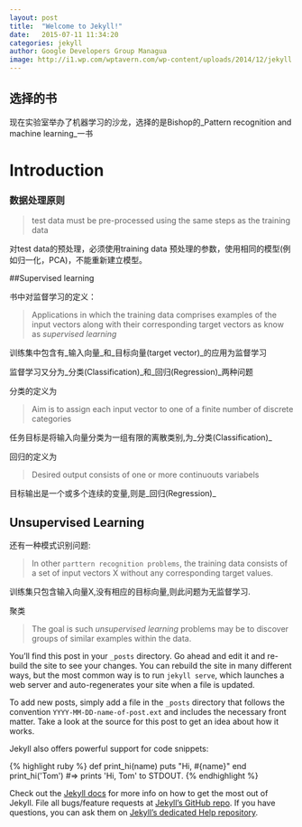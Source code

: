 ```yaml
---
layout: post
title:  "Welcome to Jekyll!"
date:   2015-07-11 11:34:20
categories: jekyll
author: Google Developers Group Managua
image: http://i1.wp.com/wptavern.com/wp-content/uploads/2014/12/jekyll.png
---
```

## 选择的书

现在实验室举办了机器学习的沙龙，选择的是Bishop的_Pattern recognition and machine learning_一书

[pic]: /images/PRML_cover.jpg

# Introduction

### 数据处理原则

> test data must be pre-processed using the same steps as the training data

对test data的预处理，必须使用training data 预处理的参数，使用相同的模型(例如归一化，PCA)，不能重新建立模型。

##Supervised learning

书中对监督学习的定义：

>Applications in which the training data comprises examples of the input vectors along with their corresponding target vectors as know as _supervised learning_

训练集中包含有_输入向量_和_目标向量(target vector)_的应用为监督学习

监督学习又分为_分类(Classification)_和_回归(Regression)_两种问题

分类的定义为

> Aim is to assign each input vector to one of a finite number of discrete categories

任务目标是将输入向量分类为一组有限的离散类别,为_分类(Classification)_

回归的定义为

>Desired output consists of one or more continuouts variabels

目标输出是一个或多个连续的变量,则是_回归(Regression)_

## Unsupervised Learning

还有一种模式识别问题:

> In other `parttern recognition problems`, the training data consists of a set of input vectors X without any corresponding target values.

训练集只包含输入向量X,没有相应的目标向量,则此问题为无监督学习.

聚类

>The goal is such _unsupervised learning_ problems may be to discover groups of similar examples within the data.




You’ll find this post in your `_posts` directory. Go ahead and edit it and re-build the site to see your changes. You can rebuild the site in many different ways, but the most common way is to run `jekyll serve`, which launches a web server and auto-regenerates your site when a file is updated.

To add new posts, simply add a file in the `_posts` directory that follows the convention `YYYY-MM-DD-name-of-post.ext` and includes the necessary front matter. Take a look at the source for this post to get an idea about how it works.

Jekyll also offers powerful support for code snippets:

{% highlight ruby %}
def print_hi(name)
  puts "Hi, #{name}"
end
print_hi('Tom')
#=> prints 'Hi, Tom' to STDOUT.
{% endhighlight %}

Check out the [Jekyll docs][jekyll] for more info on how to get the most out of Jekyll. File all bugs/feature requests at [Jekyll’s GitHub repo][jekyll-gh]. If you have questions, you can ask them on [Jekyll’s dedicated Help repository][jekyll-help].

[jekyll]:      http://jekyllrb.com
[jekyll-gh]:   https://github.com/jekyll/jekyll
[jekyll-help]: https://github.com/jekyll/jekyll-help
